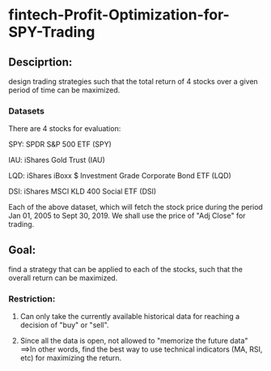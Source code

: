 # fintech-Profit-Optimization-for-SPY-Trading
## Desciprtion:
design trading strategies such that the total return of 4 stocks over a given period of time can be maximized.

### Datasets
There are 4 stocks for evaluation:

SPY: SPDR S&P 500 ETF (SPY)

IAU: iShares Gold Trust (IAU)

LQD: iShares iBoxx $ Investment Grade Corporate Bond ETF (LQD)

DSI: iShares MSCI KLD 400 Social ETF (DSI)

Each of the above dataset, which will fetch the stock price during the period Jan 01, 2005 to Sept 30, 2019.
We shall use the price of "Adj Close" for trading.

## Goal: 
find a strategy that can be applied to each of the stocks, such that the overall return can be maximized.

### Restriction:
1. Can only take the currently available historical data for reaching a decision of "buy" or "sell".

2. Since all the data is open, not allowed to "memorize the future data"
==>In other words, find the best way to use technical indicators (MA, RSI, etc) for maximizing the return.
